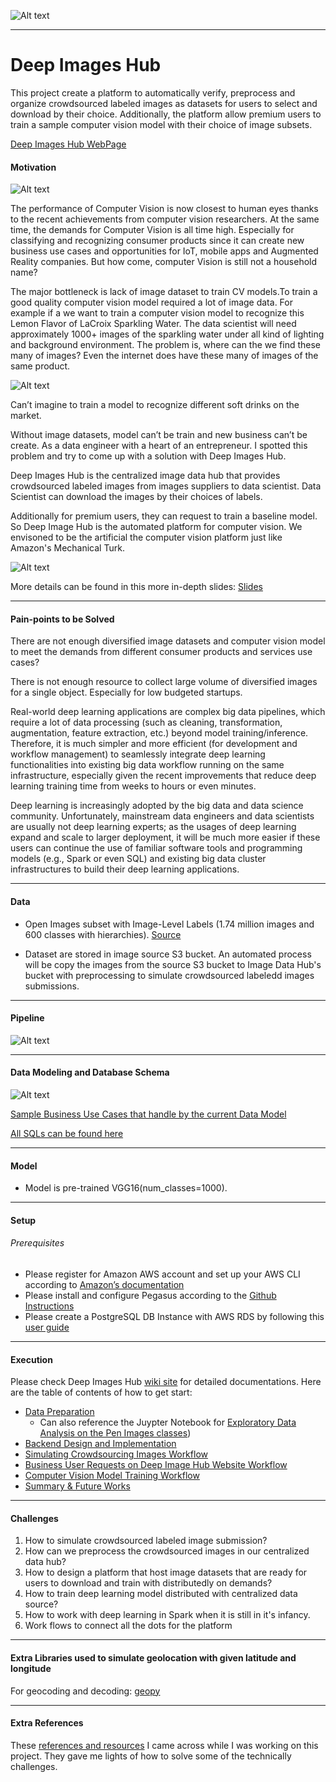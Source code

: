 
![Alt text](README_images/Deep_image_hub_logo_new.png?raw=true "Optional Title")


-----------------


# Deep Images Hub

This project create a platform to automatically verify, preprocess and organize crowdsourced labeled images as datasets for users to select and download by their choice. Additionally, the platform allow premium users to train a sample computer vision model with their choice of image subsets. 


[Deep Images Hub WebPage](http://www.deepimagehub.space)




#### Motivation

![Alt text](README_images/Motivation_2.png?raw=true "Motivation")

The performance of Computer Vision is now closest to human eyes thanks to the recent achievements from computer vision researchers. At the same time, the demands for Computer Vision is all time high. Especially for classifying and recognizing consumer products since it can create new business use cases and opportunities for IoT, mobile apps and Augmented Reality companies. But how come, computer Vision is still not a household name? 

The major bottleneck is lack of image dataset to train CV models.To train a good quality computer vision model required a lot of image data. For example if a we want to train a computer vision model to recognize this Lemon Flavor of LaCroix Sparkling Water. The data scientist will need approximately 1000+ images of the sparkling water under all kind of lighting and background environment. The problem is, where can the we find these many of images? Even the internet does have these many of images of the same product.


![Alt text](README_images/problem_statement.png?raw=true "Problem Statement")


Can’t imagine to train a model to recognize different soft drinks on the market. 

Without image datasets, model can’t be train and new business can’t be create. As a data engineer with a heart of an entrepreneur. I spotted this problem and try to come up with a solution with Deep Images Hub. 

Deep Images Hub is the centralized image data hub that provides crowdsourced labeled images from images suppliers to data scientist. Data Scientist can download the images by their choices of labels. 

Additionally for premium users, they can request to train a baseline model. So Deep Image Hub is the automated platform for computer vision. We envisoned to be the artificial the computer vision platform just like Amazon's Mechanical Turk.

![Alt text](README_images/Simple%20Platform%20Blueprint.png?raw=true "Motivation")


More details can be found in this more in-depth slides:
[Slides](https://docs.google.com/presentation/d/1Dm88HW-UpQUgqy-grZOZE9Bef7bAkb7nlSiXDYZWf0A/edit?usp=sharing)

<hr/>

#### Pain-points to be Solved

There are not enough diversified image datasets and computer vision model to meet the demands from different consumer products and services use cases?

There is not enough resource to collect large volume of diversified images for a single object. Especially for low budgeted startups.

Real-world deep learning applications are complex big data pipelines, which require a lot of data processing (such as cleaning, transformation, augmentation, feature extraction, etc.) beyond model training/inference. Therefore, it is much simpler and more efficient (for development and workflow management) to seamlessly integrate deep learning functionalities into existing big data workflow running on the same infrastructure, especially given the recent improvements that reduce deep learning training time from weeks to hours or even minutes.

Deep learning is increasingly adopted by the big data and data science community. Unfortunately, mainstream data engineers and data scientists are usually not deep learning experts; as the usages of deep learning expand and scale to larger deployment, it will be much more easier if these users can continue the use of familiar software tools and programming models (e.g., Spark or even SQL) and existing big data cluster infrastructures to build their deep learning applications.

<hr/>

#### Data

* Open Images subset with Image-Level Labels (1.74 million images and 600 classes with hierarchies). [Source](https://storage.googleapis.com/openimages/web/factsfigures.html)

* Dataset are stored in image source S3 bucket. An automated process will be copy the images from the source S3 bucket to Image Data Hub's bucket with preprocessing to simulate crowdsourced labeledd images submissions. 

<hr/>

#### Pipeline

![Alt text](README_images/Pipeline.png?raw=true "For Future Distributed Ready Training Pipeline")


<hr/>

#### Data Modeling and Database Schema

![Alt text](README_images/Database%20Schema.png?raw=true "Databae Schema")

[Sample Business Use Cases that handle by the current Data Model](https://github.com/heng2j/Deep_Images_Hub/wiki/4.-Business-Users-Requests-Implementation)

 [All SQLs can be found here](/src/sql)

<hr/>

#### Model

* Model is pre-trained VGG16(num_classes=1000).

<hr/>



#### Setup

###### Prerequisites 
 * Please register for Amazon AWS account and set up your AWS CLI according to [Amazon’s documentation](https://docs.aws.amazon.com/cli/latest/userguide/cli-chap-getting-started.html) 
 * Please install and configure Pegasus according to the [Github Instructions](https://github.com/InsightDataScience/pegasus)
 * Please create a PostgreSQL DB Instance with AWS RDS by following this [user guide](https://docs.aws.amazon.com/AmazonRDS/latest/UserGuide/CHAP_GettingStarted.CreatingConnecting.PostgreSQL.html)



<hr/>

#### Execution

Please check Deep Images Hub [wiki site](../../wiki) for detailed
documentations. Here are the table of contents of how to get start:

* [Data Preparation](../../wiki/1.-Data-Preparation) 
  * Can also reference the Juypter Notebook for [Exploratory Data Analysis on the Pen Images classes](https://github.com/heng2j/Deep_Images_Hub/blob/master/src/noteBooks/Exploratory%20Data%20Analysis%20on%20Open%20Images%20Classes.ipynb))
* [Backend Design and Implementation](../../wiki/2.-Design-and-Planing)
* [Simulating Crowdsourcing Images Workflow](../../wiki/3.-Image-Suppliers-Implementation)
* [Business User Requests on Deep Image Hub Website Workflow](../../wiki/4.-Business-Users-Requests-Implementation)
* [Computer Vision Model Training Workflow](../../wiki/5.-Premium-Business-Users-Requests-Implementation)
* [Summary & Future Works](../../wiki/6.-Results-and-Future-Works)



<hr/>

#### Challenges

1. How to simulate crowdsourced labeled image submission?
2. How can we preprocess the crowdsourced images in our centralized data hub?
3. How to design a platform that host image datasets that are ready for users to download and train with distributedly on demands?
4. How to train deep learning model distributed with centralized data source?
5. How to work with deep learning in Spark when it is still in it's infancy.
6. Work flows to connect all the dots for the platform


<hr/>

#### Extra Libraries used to simulate geolocation with given latitude and longitude
For geocoding and decoding:
[geopy](https://pypi.org/project/geopy/)



<hr/>

#### Extra References

These [references and resources](../../wiki/7.-References-&-Resources) I came across while I was working on this project. They gave me lights of how to solve some of the technically challenges.
